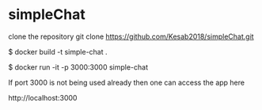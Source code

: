 # simpleChat
clone the repository 
git clone https://github.com/Kesab2018/simpleChat.git


$ docker build -t simple-chat .

$ docker run -it -p 3000:3000  simple-chat

If port 3000 is not being  used already  then one can access the app here

http://localhost:3000 

